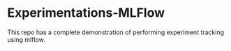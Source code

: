 # Experimentations-MLFlow
This repo has a complete demonstration of performing experiment tracking using mlflow.
